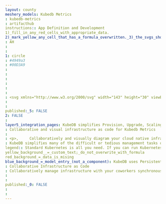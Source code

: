 ```yaml
---
layout: county 
meshery_models: Kubedb Metrics
: kubedb-metrics
: artifacthub
instructions:: App Definition and Development
1)_fill_in_any_red_cells_with_appropriate_data.
2)_mark_yellow_any_cell_that_has_a_formula_overwritten._3)_the_svgs_shouldn't_have_xml_header_they_are_added_programmatically_through_workflows: Database
: AH
: 
: 
1: circle
: #4949a3
: #00D3A9
: 
: 
: 
: 
: 
: 
: <svg xmlns="http://www.w3.org/2000/svg" width="143" height="30" viewBox="0 0 143 30" fill="none">, <path d="M27.027 6.66516V23.5343L13.7859 29.1582V21.7203L21.2225 18.6367V9.02363L27.027 6.66516Z" fill="#7272E9"/>, <path d="M13.7859 0.862L27.027 6.66517L21.2225 9.02364L13.7859 5.75953L6.34928 9.02364L0.725342 6.66517L13.7859 0.862Z" fill="#7272E9"/>, <path d="M13.7859 21.7203V29.1582L0.725342 23.5343V6.66516L6.34928 9.02363V18.6367L13.7859 21.7203Z" fill="#7272E9"/>, <path d="M27.9339 6.66647V6.48453V6.30259L27.7519 6.122L14.1483 0.135534C14.0477 0.0481327 13.919 0 13.7858 0C13.6525 0 13.5238 0.0481327 13.4232 0.135534L0.182117 5.75948L0.000173868 5.94006V6.122V6.30259V23.1717C-0.00331436 23.3586 0.0457463 23.5427 0.141767 23.703C0.237787 23.8634 0.376908 23.9935 0.543288 24.0787L13.6025 29.7026H14.6887L27.7479 24.0787C27.9144 23.9938 28.0537 23.8637 28.1498 23.7033C28.2458 23.5429 28.2948 23.3586 28.291 23.1717L27.9284 6.66647H27.9339ZM13.7858 1.94953L24.4878 6.66647L21.2223 8.11659L14.1483 5.03306C14.0477 4.94566 13.919 4.89753 13.7858 4.89753C13.6525 4.89753 13.5238 4.94566 13.4232 5.03306L6.34917 7.936H6.16723L3.0837 6.66647L13.7858 1.94953ZM12.8788 27.7067L1.63223 22.8037V7.936L5.44217 9.56534V18.4588C5.43853 18.6457 5.48752 18.8299 5.58356 18.9903C5.67959 19.1507 5.81881 19.2808 5.98529 19.3658L12.8788 22.2606V27.7067ZM13.7858 20.8146L7.25617 18.099V9.75L13.7858 6.84706L20.3153 9.75V18.0936L13.7858 20.8146ZM25.9393 22.8037L14.6928 27.7013V22.4466L21.5849 19.5451C21.7516 19.4603 21.8909 19.3302 21.987 19.1698C22.0831 19.0093 22.1319 18.825 22.128 18.6381V9.56806L25.9379 7.93872L25.9393 22.8037Z" fill="#4949A3"/>, <path d="M21.2225 18.6367V9.02364L13.7859 5.75952V15.3726L21.2225 18.6367Z" fill="white"/>, <path d="M21.2223 18.6367L13.7857 15.3726L6.34912 18.6367L13.7857 21.7203L21.2223 18.6367Z" fill="white"/>, <path d="M13.7857 15.3726V5.75952L6.34912 9.02364V18.6367L13.7857 15.3726Z" fill="white"/>, <path d="M21.5848 8.11661L14.1482 5.03308H13.0619L5.98789 8.11661C5.624 8.29855 5.26147 8.65972 5.26147 9.02361V18.6367C5.26147 19.0006 5.44342 19.3631 5.98789 19.5437L13.4231 22.8038C13.5227 22.8931 13.6518 22.9425 13.7856 22.9425C13.9194 22.9425 14.0485 22.8931 14.1482 22.8038L21.5848 19.5451C21.9486 19.3645 22.3112 19.002 22.3112 18.6381V9.02497C22.3112 8.66108 21.9486 8.29855 21.5848 8.11661ZM7.26149 9.75002L12.8841 7.39155V15.0101L7.26149 17.3726V9.75002ZM13.7911 20.8146L8.7116 18.6422L13.7911 16.4697L18.8705 18.6422L13.7911 20.8146ZM20.3207 17.1866L14.6981 14.8281V7.20961L20.3207 9.56808V17.1866Z" fill="#4949A3"/>, <path d="M142.592 3.91153V26.573C142.583 26.6503 142.572 26.7277 142.562 26.8051C142.482 27.5063 142.139 28.1509 141.602 28.6096C141.071 29.0801 140.382 29.334 139.673 29.3211H125.874C125.265 29.3136 124.675 29.1056 124.197 28.7291C123.839 28.462 123.55 28.1131 123.354 27.7116C123.158 27.31 123.061 26.8675 123.071 26.4209C123.071 20.7698 123.071 15.1196 123.071 9.4703V4.03916C123.063 3.49585 123.215 2.96212 123.508 2.50487C123.769 2.07649 124.138 1.72498 124.579 1.48638C125.019 1.24778 125.515 1.13068 126.016 1.14708C130.557 1.14708 135.097 1.14708 139.638 1.14708C139.835 1.147 140.031 1.16335 140.226 1.19596C140.807 1.30257 141.342 1.58571 141.758 2.00693C142.173 2.42815 142.449 2.96703 142.547 3.55036C142.564 3.67799 142.577 3.79476 142.592 3.91153ZM125.028 15.2355C125.028 18.9467 125.028 22.6539 125.028 26.3571C125.025 26.426 125.029 26.4951 125.039 26.5634C125.075 26.777 125.187 26.9703 125.355 27.1079C125.522 27.2455 125.733 27.3183 125.95 27.3129H139.682C139.808 27.3165 139.934 27.2939 140.051 27.2466C140.168 27.1993 140.273 27.1284 140.362 27.0382C140.45 26.9481 140.518 26.8406 140.563 26.7227C140.607 26.6048 140.627 26.4789 140.621 26.353C140.621 23.9524 140.621 21.5537 140.621 19.1567C140.621 14.1547 140.621 9.15303 140.621 4.15186C140.623 4.04577 140.611 3.93988 140.585 3.83685C140.533 3.64109 140.416 3.46896 140.253 3.34878C140.089 3.22859 139.89 3.16752 139.688 3.17561H126.789C126.496 3.17561 126.202 3.16747 125.909 3.17561C125.789 3.17934 125.671 3.20559 125.56 3.25301C125.394 3.32316 125.254 3.44282 125.158 3.59566C125.063 3.74851 125.017 3.92709 125.026 4.10705C125.029 7.81652 125.03 11.526 125.028 15.2355Z" fill="#7272E9"/>, <path d="M139.214 14.1872H126.505C126.505 14.1601 126.505 14.137 126.505 14.1125C126.505 12.2361 126.505 10.361 126.505 8.48452C126.492 7.76047 126.695 7.04895 127.086 6.4397C127.297 6.11147 127.575 5.83243 127.903 5.62157C128.231 5.4107 128.601 5.27295 128.987 5.21769C129.613 5.11603 130.254 5.17538 130.85 5.39013C131.698 5.69427 132.227 6.3012 132.479 7.15525C132.494 7.20413 132.502 7.25572 132.52 7.3046C132.532 7.32834 132.547 7.35028 132.565 7.36977C132.582 7.3505 132.595 7.32845 132.604 7.3046C132.651 6.99246 132.739 6.68793 132.866 6.39896C133.049 5.96411 133.338 5.58213 133.707 5.28799C134.076 4.99384 134.513 4.79694 134.978 4.71531C135.675 4.5621 136.402 4.61977 137.066 4.88096C137.88 5.20411 138.424 5.80561 138.777 6.5972C138.986 7.07327 139.116 7.58063 139.161 8.09891C139.195 8.48859 139.214 8.88099 139.215 9.27203C139.215 10.8769 139.215 12.4818 139.215 14.0867L139.214 14.1872ZM137.188 11.1594C137.188 11.1281 137.188 11.1023 137.188 11.0765C137.188 10.6244 137.188 10.1736 137.188 9.71874C137.187 9.53893 137.168 9.35966 137.131 9.18378C137.087 8.91962 136.974 8.67178 136.803 8.46514C136.633 8.2585 136.411 8.10035 136.16 8.00658C135.823 7.88864 135.461 7.8624 135.111 7.93054C134.873 7.95694 134.647 8.05143 134.462 8.20266C134.276 8.3539 134.138 8.55548 134.064 8.78323C133.97 9.06136 133.924 9.35333 133.928 9.64678C133.928 10.1274 133.928 10.6081 133.928 11.0887C133.929 11.111 133.931 11.1332 133.935 11.1553L137.188 11.1594ZM128.468 11.1594H131.54C131.54 11.1336 131.54 11.1132 131.54 11.0942C131.54 10.7221 131.54 10.3501 131.54 9.97808C131.537 9.80104 131.517 9.62467 131.481 9.45126C131.446 9.22599 131.354 9.01345 131.213 8.83381C131.073 8.65417 130.889 8.51338 130.679 8.42478C130.395 8.30702 130.087 8.2604 129.781 8.289C129.542 8.29757 129.31 8.37244 129.111 8.50526C128.911 8.63808 128.753 8.82363 128.653 9.04121C128.526 9.31223 128.462 9.60831 128.466 9.90747C128.466 10.3012 128.466 10.6963 128.466 11.0901C128.466 11.1118 128.467 11.1268 128.468 11.1566V11.1594Z" fill="#7272E9"/>, <path d="M139.214 25.4433H126.501V25.3632C126.501 23.6985 126.501 22.0352 126.501 20.372C126.491 19.6205 126.655 18.877 126.98 18.1995C127.378 17.4032 128.027 16.7603 128.827 16.3706C129.418 16.077 130.049 15.8725 130.701 15.7636C131.601 15.6111 132.515 15.5587 133.427 15.6075C134.314 15.6277 135.194 15.7707 136.042 16.0325C136.617 16.2077 137.157 16.4836 137.636 16.8471C138.354 17.4074 138.855 18.1991 139.055 19.0875C139.164 19.5479 139.217 20.0197 139.212 20.4928C139.212 22.1122 139.212 23.7316 139.212 25.3509L139.214 25.4433ZM128.487 22.391H137.142C137.18 22.391 137.193 22.3747 137.192 22.338C137.184 21.8506 137.192 21.3618 137.162 20.8757C137.145 20.6171 137.076 20.3646 136.96 20.1332C136.843 19.9018 136.681 19.6962 136.483 19.5288C136.128 19.2286 135.711 19.0116 135.261 18.8933C134.668 18.7299 134.057 18.6387 133.442 18.6218C132.637 18.5705 131.829 18.6092 131.033 18.7372C130.553 18.8096 130.088 18.9635 129.659 19.192C129.312 19.3721 129.021 19.6429 128.816 19.9755C128.611 20.3081 128.5 20.6901 128.495 21.0807C128.475 21.4948 128.486 21.909 128.482 22.3231C128.482 22.3394 128.486 22.3611 128.487 22.3964V22.391Z" fill="#7272E9"/>, <path d="M66.8685 23.2626C66.8723 23.5654 66.7579 23.8577 66.5495 24.0773C66.4519 24.1887 66.3314 24.2777 66.1961 24.3379C66.0608 24.3982 65.9141 24.4283 65.766 24.4263H62.5752C62.4271 24.4284 62.2804 24.3983 62.1451 24.338C62.0098 24.2778 61.8892 24.1888 61.7918 24.0773C61.5829 23.858 61.4683 23.5655 61.4727 23.2626V1.10089H58.4679C56.8811 3.36386 55.2903 5.62322 53.6953 7.87895V22.3353C53.6953 22.4262 53.7102 22.5023 53.7116 22.5933C54.7924 24.1321 55.8718 25.6709 56.9499 27.2097C57.5446 28.057 58.1384 28.9056 58.7313 29.7556C59.4416 29.9134 60.1667 29.9953 60.8943 30H62.1163C64.5531 30 66.3711 29.3211 67.5705 27.9633V29.4148H74.6486V1.10089H66.8685V23.2626Z" fill="#4949A3"/>, <path d="M120.319 18.0108V8.84438C120.319 3.73821 117.92 1.18512 113.123 1.18512H106.569C101.771 1.18512 99.3723 3.73821 99.3723 8.84438V22.3353C99.3723 27.4406 101.771 29.9932 106.569 29.9932H113.124C117.921 29.9932 120.32 27.4406 120.32 22.3353V20.1303H112.544V23.2627C112.548 23.5654 112.434 23.8577 112.225 24.0774C112.128 24.1888 112.007 24.2777 111.872 24.338C111.736 24.3982 111.59 24.4284 111.442 24.4263H108.251C108.103 24.4284 107.956 24.3982 107.821 24.338C107.686 24.2777 107.565 24.1888 107.467 24.0774C107.259 23.858 107.144 23.5655 107.148 23.2627V18.0108H120.319ZM107.148 7.68348C107.144 7.3807 107.259 7.08836 107.467 6.86881C107.565 6.75738 107.686 6.66846 107.821 6.60821C107.956 6.54796 108.103 6.51781 108.251 6.51985H111.442C111.59 6.51781 111.736 6.54796 111.872 6.60821C112.007 6.66846 112.128 6.75738 112.225 6.86881C112.433 7.08875 112.547 7.38083 112.544 7.68348V12.9055H107.148V7.68348Z" fill="#4949A3"/>, <path d="M51.5702 10.0582L51.5715 10.0825L51.554 10.0744L51.5702 10.0582Z" fill="white"/>, <path d="M50.2682 10.0745C50.556 9.73369 50.871 9.41189 51.129 9.04801C52.7584 6.75607 54.3759 4.45824 55.9817 2.15454C56.2044 1.83682 56.4122 1.50823 56.6742 1.11176H56.1569C53.5513 1.11176 50.943 1.17014 48.3388 1.08596C47.1724 1.0493 46.4664 1.34666 45.7766 2.38265C43.3788 5.97942 40.8194 9.46756 38.3346 13.0059C37.1751 14.657 37.2009 15.8804 38.374 17.5314C38.6374 17.9008 38.894 18.2755 39.1574 18.6448C40.7488 20.8729 42.3496 23.0929 43.9287 25.3292C44.7637 26.5132 45.5675 27.7189 46.3727 28.9246C46.4572 29.0736 46.5824 29.1956 46.7337 29.2761C46.8849 29.3566 47.0559 29.3925 47.2268 29.3795C50.2003 29.3605 53.1738 29.37 56.1474 29.37H56.6511C56.5479 29.1799 56.4936 29.0536 56.4162 28.9423C55.7636 28.0054 55.1082 27.0694 54.4502 26.1344C52.366 23.1635 50.2736 20.2008 48.2044 17.2219C47.554 16.2864 47.2675 15.2314 47.7672 14.1533C48.1338 13.359 48.6579 12.6366 49.1249 11.8885C49.5051 11.2734 49.9016 10.6665 50.2913 10.0582L50.2682 10.0745ZM30.1961 15.2477C30.1961 19.7406 30.2029 24.2335 30.1852 28.7264C30.1852 29.2152 30.287 29.389 30.8125 29.3822C33.0854 29.3523 35.3584 29.3523 37.6313 29.3822C38.1174 29.3822 38.2084 29.2192 38.2043 28.7793C38.1853 26.2796 38.2043 23.7786 38.1812 21.2789C38.1622 20.9568 38.0577 20.6456 37.8784 20.3774C37.4398 19.6849 36.9375 19.0332 36.4826 18.3502C35.2429 16.486 35.0542 14.5484 36.211 12.5878C36.6795 11.7934 37.228 11.044 37.7711 10.2972C38.0656 9.90703 38.218 9.42797 38.2029 8.93939C38.1812 6.52706 38.1812 4.11427 38.2029 1.70104C38.2029 1.24754 38.0943 1.09411 37.6231 1.09954C35.3502 1.12126 33.0777 1.12126 30.8057 1.09954C30.3305 1.09954 30.1825 1.21631 30.1838 1.71326C30.2083 6.22653 30.1961 10.7371 30.1961 15.2477Z" fill="#7272E9"/>, <path d="M90.4585 7.2232H89.2365C87.303 7.2232 85.719 7.68756 84.4843 8.61628V1.24487H76.7083V29.4121H83.2636V27.3238C84.463 29.108 86.4549 30 89.2392 30H90.4613C95.2588 30 97.6575 27.4469 97.6575 22.3408V14.8825C97.6539 9.77628 95.2542 7.2232 90.4585 7.2232ZM89.2067 23.2627C89.2102 23.5654 89.0957 23.8576 88.8876 24.0774C88.7901 24.1888 88.6695 24.2777 88.5342 24.338C88.3989 24.3982 88.2522 24.4284 88.1041 24.4263H84.9133C84.7653 24.4285 84.6185 24.3983 84.4832 24.3381C84.3479 24.2778 84.2274 24.1889 84.1299 24.0774C83.9212 23.8579 83.8067 23.5655 83.8108 23.2627V13.9537C83.8069 13.651 83.9214 13.3586 84.1299 13.1391C84.2274 13.0276 84.3479 12.9386 84.4832 12.8783C84.6185 12.8181 84.7653 12.788 84.9133 12.7901H88.1041C88.2522 12.7881 88.3989 12.8182 88.5342 12.8785C88.6695 12.9387 88.7901 13.0276 88.8876 13.1391C89.0955 13.359 89.2099 13.6511 89.2067 13.9537V23.2627Z" fill="#4949A3"/>, </svg>
: 
: 
published:_5: FALSE
2: FALSE
: 
layer5_integration_pages: KubeDB simplifies Provision, Upgrade, Scaling, Volume Expansion, Monitor, Backup, Restore for various Databases in Kubernetes on any Public & Private Cloud
: Collaborative and visual infrastructure as code for Kubedb Metrics
: 
: <p>,     Collaboratively and visually diagram your cloud native infrastructure with GitOps-style pipeline integration. Design, test, and manage configuration your Kubernetes-based, containerized applications as a visual topology., </p>, <p>,     Looking for best practice cloud native design and deployment best practices? Choose from thousands of pre-built components in MeshMap. Choose from hundreds of ready-made design patterns by importing templates from Meshery Catalog or use our low code designer, MeshMap, to create and deploy your own cloud native infrastructure designs., </p>
: KubeDB simplifies many of the difficult or tedious management tasks of running a production grade databases on private and public clouds. Maintain one stack for all your stateless and stateful applications and simplify the operational complexity.
legend:: Standard Kubernetes is all you need. If you can run Kubernetes, you can provision and manage databases using KubeDB. Use standard Kubernetes CLI and API to provision and manage databases.
yellow_background__=_custom_text;_do_not_overwrite_with_formula
red_background_=_data_is_mising
blue_background_=_model_entry_(not_a_component): KubeDB uses Persistent Volume Claims (PVC) to dynamically provision disks for database instances. Using appropriately defined StorageClasses, KubeDB provisioned database instances are designed to scale from small development workloads up to performance-intensive workloads on private and public cloud environments.
: Collaborative Infrastructure as Code
: Collaboratively manage infrastructure with your coworkers synchronously sharing the same designs.
: 
: 
published:_0: FALSE
: 
: 
---
```

